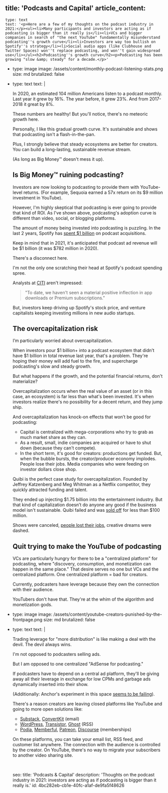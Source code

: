 title: 'Podcasts and Capital'
article_content:
  -
    type: text
    text: '<p>Here are a few of my thoughts on the podcast industry in 2021:</p><ul><li>Many participants and investors are acting as if podcasting is bigger than it really is</li><li>VCs and bigger companies in search of "the next YouTube" fundamentally misunderstand podcasting''s growth curve</li><li>Investors are way too bullish on Spotify''s strategy</li><li>Social audio apps (like Clubhouse and Twitter Spaces) won''t replace podcasting, and won''t gain widespread use</li></ul><h2>Podcasting''s growth curve</h2><p>Podcasting has been growing "slow &amp; steady" for a decade.</p>'
  -
    type: image
    image: /assets/content/monthly-podcast-listening-stats.png
    size: md
    brutalized: false
  -
    type: text
    text: |
      <p>In 2020, an estimated 104 million Americans listen to a podcast monthly. Last year it grew by 16%. The year before, it grew 23%. And from 2017-2018 it great by 8%.</p><p>These numbers are healthy! But you'll notice,&nbsp;there's no meteoric growth here.</p><p>Personally, I like this gradual growth curve. It's sustainable and shows that podcasting isn't a flash-in-the-pan.&nbsp;</p><p>Plus, I strongly believe&nbsp;that steady ecosystems are better for creators. You can build a long-lasting, sustainable revenue stream.
      
      (As long as Big Money™ doesn't mess it up).</p><h2>Is Big Money™ ruining podcasting?</h2><p>Investors are now looking to podcasting to provide them with YouTube-level returns. (For example, Sequoia earned a 57x return on its $9 million investment in YouTube).&nbsp;</p><p>However, I'm highly skeptical that podcasting is ever going to provide that kind of ROI. As I've shown above, podcasting's adoption curve is different than video, social, or blogging platforms.</p><p>The amount of money being invested into podcasting is puzzling. In the last 2 years, Spotify has <a href="https://www.nasdaq.com/articles/did-spotify-waste-%241-billion-on-podcasts-2021-01-21">spent $1 billion</a> on podcast acquisitions.</p><p>Keep in mind that in 2021, it's anticipated that podcast ad revenue will be $1 billion (it was $782 million in 2020).</p><p>There's a disconnect here.</p><p>I'm not the only one scratching their head at Spotify's podcast spending spree. 
      
      Analysts at <a href="https://www.cnbc.com/2021/01/15/spotifys-big-bet-on-podcasts-is-failing-citi-says.html">CITI</a> aren't impressed:&nbsp;</p><blockquote><p>"To date, we haven't seen a material positive inflection in app downloads or Premium subscriptions."</p></blockquote><p>But, investors keep driving up Spotify's stock price, and venture capitalists keeping investing millions in new audio startups.</p><h2>The overcapitalization risk</h2><p>I’m particularly worried about overcapitalization.&nbsp;</p><p>When investors pour $1 billion+ into a podcast ecosystem that didn’t have $1 billion in total revenue last year, that's a problem. They're hoping their money will add fuel to the fire, and supercharge podcasting's slow and steady growth.</p><p>But what happens if the growth, and the potential financial returns, don't materialize?</p><p>Overcapitalization occurs when the real value of an asset (or in this case, an ecosystem) is far less than what's been invested. It's when investors realize there's no possibility for a decent return, and they jump ship.</p><p>And overcapitalization has knock-on effects that won’t be good for podcasting:</p><ul><li>Capital is centralized with mega-corporations who try to grab as much market share as they can.</li><li>As a result, small, indie companies are acquired or have to shut down (because they can't compete).</li><li>In the short term, it's good for creators: productions get funded. But, when the bubble bursts,&nbsp;the creator/producer economy implodes. People lose their jobs. Media companies who were feeding on investor dollars close shop.<br></li></ul><p>Quibi is the perfect case study for overcapitalization. Founded by Jeffrey Katzenberg and Meg Whitman as a Netflix competitor, they quickly attracted funding and talent.</p><p>They ended up injecting $1.75 billion into the entertainment industry. But that kind of capitalization doesn’t do anyone any good if the business model isn't sustainable. Quibi failed and was <a href="https://arstechnica.com/gaming/2021/01/quibis-1-75b-experiment-ends-with-roku-acquisition-for-less-than-100m/">sold off</a> for less than $100 million.</p><p>Shows were canceled, <a href="https://twitter.com/katologic/status/1319237701233741824">people lost their jobs</a>, creative dreams were dashed.</p><h2>Quit trying to make the YouTube of podcasting</h2><p>VCs are particularly hungry for there to be a "centralized platform" for podcasting, where "discovery, consumption, and monetization can happen in the same place." That desire serves no one but VCs and the centralized platform. One centralized platform = bad for creators.</p><p>Currently, podcasters have leverage because they own the connection with their audience.
      
      YouTubers don't have that. They're at the whim of the algorithm and monetization gods.&nbsp;</p>
  -
    type: image
    image: /assets/content/youtube-creators-punished-by-the-frontpage.png
    size: md
    brutalized: false
  -
    type: text
    text: |
      <p>Trading leverage for "more distribution" is like making a deal with the devil. The devil always wins.</p><p>I'm not opposed to podcasters selling ads.
      
      But I am opposed to one centralized "AdSense for podcasting."</p><p>If podcasters have to depend on a central ad platform, they'll be giving away all their leverage in exchange for low CPMs and garbage ads dynamically inserted into their show.</p><p>(Additionally: Anchor's experiment in this space <a href="https://www.theverge.com/2021/1/21/22241066/spotify-anchor-sponsorships-ad-money-spend-podcasting">seems to be failing</a>).</p><p>There's a reason creators are leaving closed platforms like YouTube and going to more open solutions like:</p><ul><li><a href="https://twitter.com/SubstackInc">Substack</a>, <a href="https://convertkit.com?lmref=erdpyA">ConvertKit</a> (email)</li><li><a href="https://twitter.com/WordPress">WordPress</a>, <a href="https://transistor.fm/?via=justin">Transistor</a>,&nbsp;<a href="https://twitter.com/TryGhost">Ghost</a> (RSS)</li><li><a href="https://www.podia.com/?via=justin">Podia</a>, <a href="https://twitter.com/memberful">Memberful</a>, <a href="https://patreon.com">Patreon</a>, <a href="https://www.discourse.org/">Discourse</a> (memberships)&nbsp;</li></ul><p>On these platforms, you can take your email list, RSS feed, and customer list anywhere. The connection with the audience is controlled by the creator. On YouTube, there's no way to migrate your subscribers to another video sharing site.</p><p><br></p>
seo:
  title: 'Podcasts & Capital'
  description: 'Thoughts on the podcast industry in 2021: investors are acting as if podcasting is bigger than it really is.'
id: 4bc282eb-cb1e-40fc-a1af-de9fa5f48626

